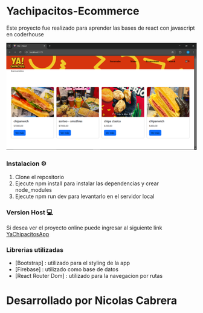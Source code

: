 # Yachipacitos-Ecommerce
Este proyecto fue realizado para aprender las bases de react con javascript en coderhouse

![](/public/Captura%20de%20pantalla%20(55).png)

### Instalacion ⚙
1. Clone el repositorio
2. Ejecute npm install para instalar las dependencias y crear node_modules
3. Ejecute npm run dev para levantarlo en el servidor local

### Version Host 💻
Si desea ver el proyecto online puede ingresar al siguiente link [YaChipacitosApp]()

### Librerias utilizadas

- [Bootstrap] : utilizado para el styling de la app
- [Firebase] : utilizado como base de datos
- [React Router Dom] : utilizado para la navegacion por rutas

# Desarrollado por Nicolas Cabrera

